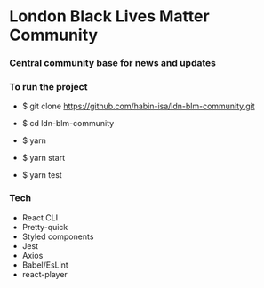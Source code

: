 # London Black Lives Matter Community

### Central community base for news and updates

### To run the project

- \$ git clone https://github.com/habin-isa/ldn-blm-community.git
- \$ cd ldn-blm-community
- \$ yarn
- \$ yarn start

- \$ yarn test

### Tech

- React CLI
- Pretty-quick
- Styled components
- Jest
- Axios
- Babel/EsLint
- react-player
